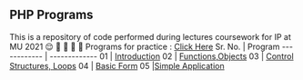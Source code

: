 ## PHP Programs

This is a repository of code performed during lectures  coursework for IP at MU 2021 :relieved: :purple_heart: :purple_heart: :purple_heart: :school:
Programs for practice : [Click Here](https://github.com/rodrigueslesterLML/PHP-Programs/tree/master/Practice)
Sr. No.  | Program 
------------ | -------------
01 | [Introduction](https://github.com/rodrigueslesterLML/PHP-Programs/tree/master/Intro)
02 | [Functions,Objects](https://github.com/rodrigueslesterLML/PHP-Programs/tree/master/Functions_objects)
03 | [Control Structures, Loops](https://github.com/rodrigueslesterLML/PHP-Programs/tree/master/Con_Struct_Loop)
04 | [Basic Form](https://github.com/rodrigueslesterLML/PHP-Programs/tree/master/forms)
05 |[Simple Application](https://github.com/rodrigueslesterLML/PHP-Programs/tree/master/app)

